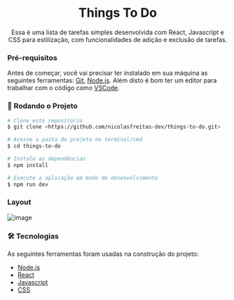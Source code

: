 <h1 align="center">Things To Do</h1>
<p align="center">Essa é uma lista de tarefas simples desenvolvida com React, Javascript e CSS para estilização, com funcionalidades de adição e exclusão de tarefas.</p>

### Pré-requisitos

Antes de começar, você vai precisar ter instalado em sua máquina as seguintes ferramentas:
[Git](https://git-scm.com), [Node.js](https://nodejs.org/en/).
Além disto é bom ter um editor para trabalhar com o código como [VSCode](https://code.visualstudio.com/).

### 🎲 Rodando o Projeto

```bash
# Clone este repositório
$ git clone <https://github.com/nicolasfreitas-dev/things-to-do.git>

# Acesse a pasta do projeto no terminal/cmd
$ cd things-to-do

# Instale as dependências
$ npm install

# Execute a aplicação em modo de desenvolvimento
$ npm run dev
```

### Layout
![image](https://github.com/nicolasfreitas-dev/things-to-do/assets/145572554/6cf20234-a6b6-49fe-9d27-4f694507dc45)

### 🛠 Tecnologias

As seguintes ferramentas foram usadas na construção do projeto:

- [Node.js](https://nodejs.org/en/)
- [React](https://pt-br.reactjs.org/)
- [Javascript](https://developer.mozilla.org/en-US/docs/Web/JavaScript/Language_overview)
- [CSS](https://developer.mozilla.org/en-US/docs/Web/CSS)


